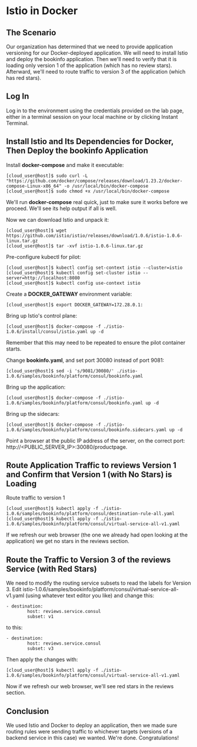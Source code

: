 # Istio in Docker
## The Scenario

Our organization has determined that we need to provide application versioning for our Docker-deployed application. We will need to install Istio and deploy the bookinfo application. Then we'll need to verify that it is loading only version 1 of the application (which has no review stars). Afterward, we'll need to route traffic to version 3 of the application (which has red stars).

## Log In
Log in to the environment using the credentials provided on the lab page, either in a terminal session on your local machine or by clicking Instant Terminal.

## Install Istio and Its Dependencies for Docker, Then Deploy the bookinfo Application
Install **docker-compose** and make it executable:

    [cloud_user@host]$ sudo curl -L "https://github.com/docker/compose/releases/download/1.23.2/docker-compose-Linux-x86_64" -o /usr/local/bin/docker-compose  
    [cloud_user@host]$ sudo chmod +x /usr/local/bin/docker-compose

We'll run **docker-compose** real quick, just to make sure it works before we proceed. We'll see its help output if all is well.

Now we can download Istio and unpack it:

    [cloud_user@host]$ wget https://github.com/istio/istio/releases/download/1.0.6/istio-1.0.6-linux.tar.gz
    [cloud_user@host]$ tar -xvf istio-1.0.6-linux.tar.gz

Pre-configure kubectl for pilot:

    [cloud_user@host]$ kubectl config set-context istio --cluster=istio
    [cloud_user@host]$ kubectl config set-cluster istio --server=http://localhost:8080
    [cloud_user@host]$ kubectl config use-context istio

Create a **DOCKER_GATEWAY** environment variable:

    [cloud_user@host]$ export DOCKER_GATEWAY=172.28.0.1:

Bring up Istio's control plane:

    [cloud_user@host]$ docker-compose -f ./istio-1.0.6/install/consul/istio.yaml up -d

Remember that this may need to be repeated to ensure the pilot container starts.

Change **bookinfo.yaml**, and set port 30080 instead of port 9081:

    [cloud_user@host]$ sed -i 's/9081/30080/' ./istio-1.0.6/samples/bookinfo/platform/consul/bookinfo.yaml

Bring up the application:

    [cloud_user@host]$ docker-compose -f ./istio-1.0.6/samples/bookinfo/platform/consul/bookinfo.yaml up -d

Bring up the sidecars:

    [cloud_user@host]$ docker-compose -f ./istio-1.0.6/samples/bookinfo/platform/consul/bookinfo.sidecars.yaml up -d

Point a browser at the public IP address of the server, on the correct port: http://<PUBLIC_SERVER_IP>:30080/productpage.

## Route Application Traffic to reviews Version 1 and Confirm that Version 1 (with No Stars) is Loading

Route traffic to version 1

    [cloud_user@host]$ kubectl apply -f ./istio-1.0.6/samples/bookinfo/platform/consul/destination-rule-all.yaml
    [cloud_user@host]$ kubectl apply -f ./istio-1.0.6/samples/bookinfo/platform/consul/virtual-service-all-v1.yaml

If we refresh our web browser (the one we already had open looking at the application) we get no stars in the reviews section.

## Route the Traffic to Version 3 of the reviews Service (with Red Stars)

We need to modify the routing service subsets to read the labels for Version 3. Edit istio-1.0.6/samples/bookinfo/platform/consul/virtual-service-all-v1.yaml (using whatever text editor you like) and change this:

    - destination:
            host: reviews.service.consul
            subset: v1

to this:


    - destination:
            host: reviews.service.consul
            subset: v3
Then apply the changes with:

    [cloud_user@host]$ kubectl apply -f ./istio-1.0.6/samples/bookinfo/platform/consul/virtual-service-all-v1.yaml

Now if we refresh our web browser, we'll see red stars in the reviews section.

## Conclusion

We used Istio and Docker to deploy an application, then we made sure routing rules were sending traffic to whichever targets (versions of a backend service in this case) we wanted. We're done. Congratulations!